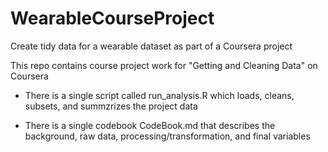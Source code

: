 # WearableCourseProject
Create tidy data for a wearable dataset as part of a Coursera project

This repo contains course project work for "Getting and Cleaning Data" on Coursera

* There is a single script called run_analysis.R which loads, cleans, subsets, and summzrizes the project data

* There is a single codebook CodeBook.md that describes the background, raw data, processing/transformation, and final variables
